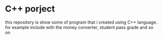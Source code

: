# C++ porject
this repository is show some of program that i created using C++ language. for example include with the money converter, student pass grade and so on
